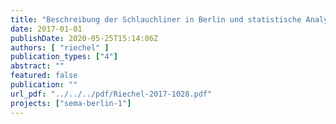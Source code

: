 ```yaml
---
title: "Beschreibung der Schlauchliner in Berlin und statistische Analyse zu Zustand und Schäden - Kurzbericht des Forschungsvorhabens SEMA-Berlin (Memo)."
date: 2017-01-01
publishDate: 2020-05-25T15:14:06Z
authors: [ "riechel" ]
publication_types: ["4"]
abstract: ""
featured: false
publication: ""
url_pdf: "../../../pdf/Riechel-2017-1028.pdf"
projects: ["sema-berlin-1"]
---
```


